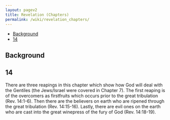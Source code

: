 ```yaml
---
layout: pagev2
title: Revelation (Chapters)
permalink: /wiki/revelation_chapters/
---
```

- [Background](#background)
- [14](#14)

## Background

## 14

There are three reapings in this chapter which show how God will deal with the Gentiles (the Jews/Israel were covered in Chapter 7). The first reaping is of the overcomers as firstfruits which occurs prior to the great tribulation (Rev. 14:1-6). Then there are the believers on earth who are ripened through the great tribulation (Rev. 14:15-16). Lastly, there are evil ones on the earth who are cast into the great winepress of the fury of God (Rev. 14:18-19).

